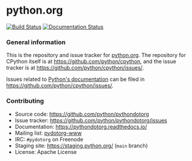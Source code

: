 # python.org

[![Build Status](https://travis-ci.org/python/pythondotorg.svg?branch=main)](https://travis-ci.org/python/pythondotorg)
[![Documentation Status](https://readthedocs.org/projects/pythondotorg/badge/?version=latest)](https://pythondotorg.readthedocs.io/?badge=latest)

### General information

This is the repository and issue tracker for [python.org](https://www.python.org).
The repository for CPython itself is at https://github.com/python/cpython, and the
issue tracker is at https://github.com/python/cpython/issues/.

Issues related to [Python's documentation](https://docs.python.org) can be filed in
https://github.com/python/cpython/issues/.

### Contributing

* Source code: https://github.com/python/pythondotorg
* Issue tracker: https://github.com/python/pythondotorg/issues
* Documentation: https://pythondotorg.readthedocs.io/
* Mailing list: [pydotorg-www](https://mail.python.org/mailman/listinfo/pydotorg-www)
* IRC: `#pydotorg` on Freenode
* Staging site: https://staging.python.org/ (`main` branch)
* License: Apache License
